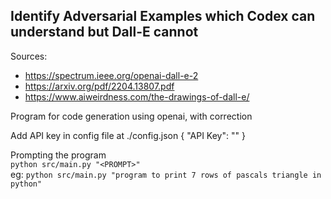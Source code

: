 ## Identify Adversarial Examples which Codex can understand but Dall-E cannot



Sources:
* https://spectrum.ieee.org/openai-dall-e-2
* https://arxiv.org/pdf/2204.13807.pdf
* https://www.aiweirdness.com/the-drawings-of-dall-e/

Program for code generation using openai, with correction

Add API key in config file at ./config.json
{
  "API Key": "<OPENAI-API key>"
}

Prompting the program<br>
```python src/main.py "<PROMPT>"```
<br>eg:
```python src/main.py "program to print 7 rows of pascals triangle in python"```

